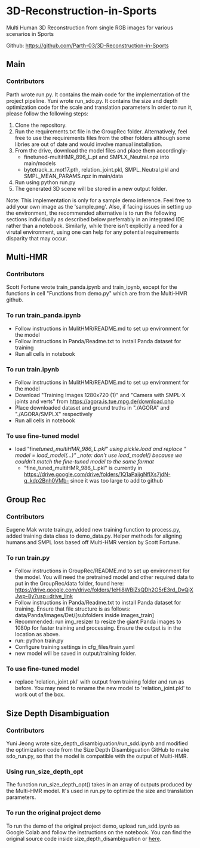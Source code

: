 # 3D-Reconstruction-in-Sports

Multi Human 3D Reconstruction from single RGB images for various scenarios in Sports

Github: https://github.com/Parth-03/3D-Reconstruction-in-Sports

## Main

### Contributors

Parth wrote run.py. It contains the main code for the implementation of the project pipeline.
Yuni wrote run_sdo.py. It contains the size and depth optimization code for the scale and translation parameters
In order to run it, please follow the following steps:

1. Clone the repository.
2. Run the requirements.txt file in the GroupRec folder. Alternatively, feel free to use the requirements files from the other folders although some libries are out of date and would involve manual installation.
3. From the drive, download the model files and place them accordingly-
    - finetuned-multiHMR_896_L.pt and SMPLX_Neutral.npz into main/models
    - bytetrack_x_mot17.pth, relation_joint.pkl, SMPL_Neutral.pkl and SMPL_MEAN_PARAMS.npz in main/data
4. Run using python run.py
5. The generated 3D scene will be stored in a new output folder.

Note: This implementation is only for a sample demo inference. Feel free to add your own image as the 'sample.png'.
Also, if facing issues in setting up the environment, the recommended alternative is to run the following sections individually as described below preferrably in an integrated IDE rather than a notebook.
Similarly, while there isn't explicitly a need for a virutal environment, using one can help for any potential requirements disparity that may occur.

## Multi-HMR

### Contributors

Scott Fortune wrote train_panda.ipynb and train_ipynb, except for the functions in cell "Functions from demo.py" which are from the Multi-HMR github.

### To run train_panda.ipynb

-   Follow instructions in MulitHMR/README.md to set up environment for the model
-   Follow instructions in Panda/Readme.txt to install Panda dataset for training
-   Run all cells in notebook

### To run train.ipynb

-   Follow instructions in MulitHMR/README.md to set up environment for the model
-   Download "Training Images 1280x720 (1)" and "Camera with SMPL-X joints and verts" from https://agora.is.tue.mpg.de/download.php
-   Place downloaded dataset and ground truths in "./AGORA" and "./AGORA/SMPLX" respectively
-   Run all cells in notebook

### To use fine-tuned model

-   load "fine*tuned_multiHMR_986_L.pkl" using pickle.load and replace " model = load_model(...)" \_note: don't use load_model() because we couldn't match the fine-tuned model to the same format*
    -   "fine_tuned_multiHMR_986_L.pkl" is currently in https://drive.google.com/drive/folders/1Q1aPaijgNfIXs7jdN-q_kdp2Bnh0VMb- since it was too large to add to github

## Group Rec

### Contributors

Eugene Mak wrote train.py, added new training function to process.py, added training data class to demo_data.py. Helper methods for aligning humans and SMPL loss based off Multi-HMR version by Scott Fortune.

### To run train.py

-   Follow instructions in GroupRec/README.md to set up environment for the model. You will need the pretrained model and other required data to put in the GroupRec/data folder, found here: https://drive.google.com/drive/folders/1eHi8WBiZsQDh2O5rE3rd_DvQjXJwp-8y?usp=drive_link
-   Follow instructions in Panda/Readme.txt to install Panda dataset for training. Ensure that file structure is as follows: data/Panda/images/Det/[subfolders inside images_train]
-   Recommended: run img_resizer to resize the giant Panda images to 1080p for faster training and processing. Ensure the output is in the location as above.
-   run: python train.py
-   Configure training settings in cfg_files/train.yaml
-   new model will be saved in output/training folder.

### To use fine-tuned model

-   replace 'relation_joint.pkl' with output from training folder and run as before. You may need to rename the new model to 'relation_joint.pkl' to work out of the box.

## Size Depth Disambiguation

### Contributors

Yuni Jeong wrote size_depth_disambiguation/run_sdd.ipynb and modified the optimization code from the Size Depth Disambiguation GitHub to make sdo_run.py, so that the model is compatible with the output of Multi-HMR.

### Using run_size_depth_opt

The function run_size_depth_opt() takes in an array of outputs produced by the Multi-HMR model. It's used in run.py to optimize the size and translation parameters.

### To run the original project demo

To run the demo of the original project demo, upload run_sdd.ipynb as Google Colab and follow the instructions on the notebook. You can find the original source code inside size_depth_disambiguation or [here](https://github.com/nicolasugrinovic/size_depth_disambiguation).
